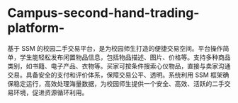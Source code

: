 # Campus-second-hand-trading-platform-
基于 SSM 的校园二手交易平台，是为校园师生打造的便捷交易空间。平台操作简单，学生能轻松发布闲置物品信息，包括物品描述、图片、价格等。支持多种商品类别，如书籍、电子产品、衣物等。买家可按条件搜索心仪物品，直接与卖家沟通交易。具备安全的支付和评价体系，保障交易公平、透明。系统利用 SSM 框架确保稳定运行，高效处理海量数据，为校园师生提供一个安全、高效、活跃的二手交易环境，促进资源循环利用。 
